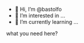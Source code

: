 - 👋 Hi, I’m @bastolfo
- 👀 I’m interested in ...
- 🌱 I’m currently learning ...

<!---
bastolfo/bastolfo is a ✨ special ✨ repository because its `README.md` (this file) appears on your GitHub profile.
You can click the Preview link to take a look at your changes.
---> 

what you need here?
